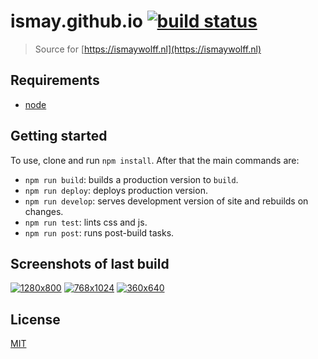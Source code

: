 # ismay.github.io [![build status][build-badge]][build-url]

> Source for [https://ismaywolff.nl](https://ismaywolff.nl)

## Requirements

* [node](https://nodejs.org/en/)

## Getting started

 To use, clone and run `npm install`. After that the main commands are:

* `npm run build`: builds a production version to `build`.
* `npm run deploy`: deploys production version.
* `npm run develop`: serves development version of site and rebuilds on changes.
* `npm run test`: lints css and js.
* `npm run post`: runs post-build tasks.

## Screenshots of last build

[![1280x800][large]][large-url]
[![768x1024][medium]][medium-url]
[![360x640][small]][small-url]

## License

[MIT](http://ismay.mit-license.org/)

[build-badge]: https://travis-ci.org/ismay/ismay.github.io.svg
[build-url]: https://travis-ci.org/ismay/ismay.github.io
[large]: https://res.cloudinary.com/ismay/image/fetch/w_290,h_200,c_fill,g_north/https://raw.githubusercontent.com/ismay/ismay.github.io/master/test/ismaywolff.nl-1280x800-cropped.png
[medium]: https://res.cloudinary.com/ismay/image/fetch/w_290,h_200,c_fill,g_north/https://raw.githubusercontent.com/ismay/ismay.github.io/master/test/ismaywolff.nl-768x1024-cropped.png
[small]: https://res.cloudinary.com/ismay/image/fetch/w_290,h_200,c_fill,g_north/https://raw.githubusercontent.com/ismay/ismay.github.io/master/test/ismaywolff.nl-360x640-cropped.png
[large-url]: https://raw.githubusercontent.com/ismay/ismay.github.io/master/test/ismaywolff.nl-1280x800-cropped.png
[medium-url]: https://raw.githubusercontent.com/ismay/ismay.github.io/master/test/ismaywolff.nl-768x1024-cropped.png
[small-url]: https://raw.githubusercontent.com/ismay/ismay.github.io/master/test/ismaywolff.nl-360x640-cropped.png
